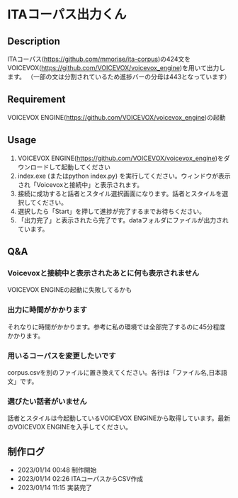 ITAコーパス出力くん
====
## Description
ITAコーパス(https://github.com/mmorise/ita-corpus)の424文を
VOICEVOX(https://github.com/VOICEVOX/voicevox_engine)を用いて出力します。
（一部の文は分割されているため進捗バーの分母は443となっています）

## Requirement
VOICEVOX ENGINE(https://github.com/VOICEVOX/voicevox_engine)の起動

## Usage
1. VOICEVOX ENGINE(https://github.com/VOICEVOX/voicevox_engine)をダウンロードして起動してください
2. index.exe (またはpython index.py) を実行してください。ウィンドウが表示され「Voicevoxと接続中」と表示されます。
3. 接続に成功すると話者とスタイル選択画面になります。話者とスタイルを選択してください。
4. 選択したら「Start」を押して進捗が完了するまでお待ちください。
5. 「出力完了」と表示されたら完了です。dataフォルダにファイルが出力されています。

## Q&A
### Voicevoxと接続中と表示されたあとに何も表示されません
VOICEVOX ENGINEの起動に失敗してるかも
### 出力に時間がかかります
それなりに時間がかかります。参考に私の環境では全部完了するのに45分程度かかります。
### 用いるコーパスを変更したいです
corpus.csvを別のファイルに置き換えてください。各行は「ファイル名,日本語文」です。
### 選びたい話者がいません
話者とスタイルは今起動しているVOICEVOX ENGINEから取得しています。最新のVOICEVOX ENGINEを入手してください。

## 制作ログ
* 2023/01/14 00:48 制作開始
* 2023/01/14 02:26 ITAコーパスからCSV作成
* 2023/01/14 11:15 実装完了